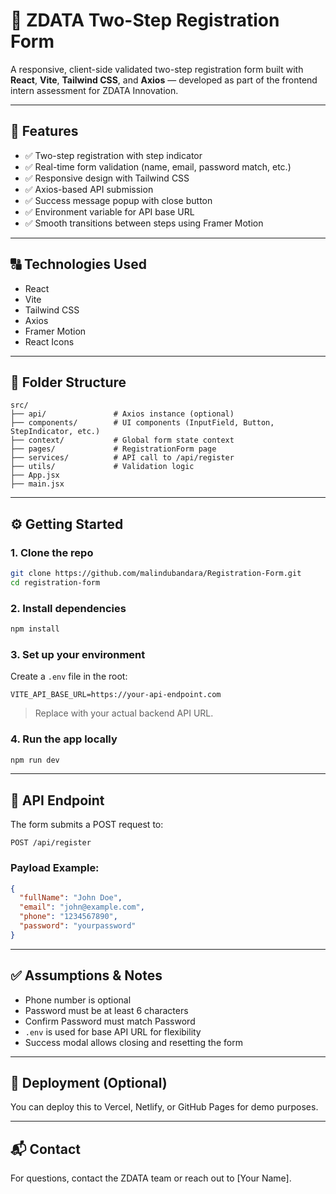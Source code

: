 # 📝 ZDATA Two-Step Registration Form

A responsive, client-side validated two-step registration form built with **React**, **Vite**, **Tailwind CSS**, and **Axios** — developed as part of the frontend intern assessment for ZDATA Innovation.

---

## 🔧 Features

- ✅ Two-step registration with step indicator
- ✅ Real-time form validation (name, email, password match, etc.)
- ✅ Responsive design with Tailwind CSS
- ✅ Axios-based API submission
- ✅ Success message popup with close button
- ✅ Environment variable for API base URL
- ✅ Smooth transitions between steps using Framer Motion

---

## 🔠 Technologies Used

- React
- Vite
- Tailwind CSS
- Axios
- Framer Motion
- React Icons

---

## 📁 Folder Structure

```
src/
├── api/               # Axios instance (optional)
├── components/        # UI components (InputField, Button, StepIndicator, etc.)
├── context/           # Global form state context
├── pages/             # RegistrationForm page
├── services/          # API call to /api/register
├── utils/             # Validation logic
├── App.jsx
├── main.jsx
```

---

## ⚙️ Getting Started

### 1. Clone the repo

```bash
git clone https://github.com/malindubandara/Registration-Form.git
cd registration-form
```

### 2. Install dependencies

```bash
npm install
```

### 3. Set up your environment

Create a `.env` file in the root:

```env
VITE_API_BASE_URL=https://your-api-endpoint.com
```

> Replace with your actual backend API URL.

### 4. Run the app locally

```bash
npm run dev
```

---

## 📆 API Endpoint

The form submits a POST request to:

```
POST /api/register
```

### Payload Example:

```json
{
  "fullName": "John Doe",
  "email": "john@example.com",
  "phone": "1234567890",
  "password": "yourpassword"
}
```

---

## ✅ Assumptions & Notes

- Phone number is optional
- Password must be at least 6 characters
- Confirm Password must match Password
- `.env` is used for base API URL for flexibility
- Success modal allows closing and resetting the form

---

## 🚀 Deployment (Optional)

You can deploy this to Vercel, Netlify, or GitHub Pages for demo purposes.

---

## 📬 Contact

For questions, contact the ZDATA team or reach out to \[Your Name].
